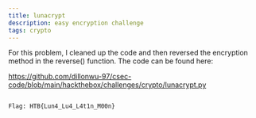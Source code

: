 ```yaml
---
title: lunacrypt
description: easy encryption challenge
tags: crypto
---
```

For this problem, I cleaned up the code and then reversed the encryption method in the reverse() function. The code can be found here: 

<a href="https://github.com/dillonwu-97/csec-code/blob/main/hackthebox/challenges/crypto/lunacrypt.py">https://github.com/dillonwu-97/csec-code/blob/main/hackthebox/challenges/crypto/lunacrypt.py </a>
```

Flag: HTB{Lun4_Lu4_L4t1n_M00n}
